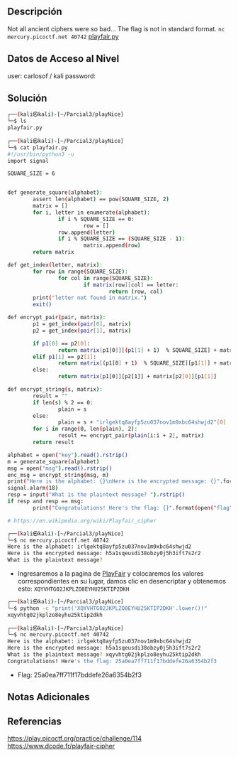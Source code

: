 ## Descripción 
Not all ancient ciphers were so bad... The flag is not in standard format. `nc mercury.picoctf.net 40742` [playfair.py](https://mercury.picoctf.net/static/283dcc58048f3a6ac83b4c11ec696954/playfair.py)

## Datos de Acceso al Nivel
user: carlosof / kali
password:

## Solución
```bash
┌──(kali㉿kali)-[~/Parcial3/playNice]
└─$ ls
playfair.py
                                                                                                                                                                      
┌──(kali㉿kali)-[~/Parcial3/playNice]
└─$ cat playfair.py 
#!/usr/bin/python3 -u
import signal

SQUARE_SIZE = 6


def generate_square(alphabet):
        assert len(alphabet) == pow(SQUARE_SIZE, 2)
        matrix = []
        for i, letter in enumerate(alphabet):
                if i % SQUARE_SIZE == 0:
                        row = []
                row.append(letter)
                if i % SQUARE_SIZE == (SQUARE_SIZE - 1):
                        matrix.append(row)
        return matrix

def get_index(letter, matrix):
        for row in range(SQUARE_SIZE):
                for col in range(SQUARE_SIZE):
                        if matrix[row][col] == letter:
                                return (row, col)
        print("letter not found in matrix.")
        exit()

def encrypt_pair(pair, matrix):
        p1 = get_index(pair[0], matrix)
        p2 = get_index(pair[1], matrix)

        if p1[0] == p2[0]:
                return matrix[p1[0]][(p1[1] + 1)  % SQUARE_SIZE] + matrix[p2[0]][(p2[1] + 1)  % SQUARE_SIZE]
        elif p1[1] == p2[1]:
                return matrix[(p1[0] + 1)  % SQUARE_SIZE][p1[1]] + matrix[(p2[0] + 1)  % SQUARE_SIZE][p2[1]]
        else:
                return matrix[p1[0]][p2[1]] + matrix[p2[0]][p1[1]]

def encrypt_string(s, matrix):
        result = ""
        if len(s) % 2 == 0:
                plain = s
        else:
                plain = s + "irlgektq8ayfp5zu037nov1m9xbc64shwjd2"[0]
        for i in range(0, len(plain), 2):
                result += encrypt_pair(plain[i:i + 2], matrix)
        return result

alphabet = open("key").read().rstrip()
m = generate_square(alphabet)
msg = open("msg").read().rstrip()
enc_msg = encrypt_string(msg, m)
print("Here is the alphabet: {}\nHere is the encrypted message: {}".format(alphabet, enc_msg))
signal.alarm(18)
resp = input("What is the plaintext message? ").rstrip()
if resp and resp == msg:
        print("Congratulations! Here's the flag: {}".format(open("flag").read()))

# https://en.wikipedia.org/wiki/Playfair_cipher

┌──(kali㉿kali)-[~/Parcial3/playNice]
└─$ nc mercury.picoctf.net 40742
Here is the alphabet: irlgektq8ayfp5zu037nov1m9xbc64shwjd2
Here is the encrypted message: h5a1sqeusdi38obzy0j5h3ift7s2r2
What is the plaintext message? 

```
- Ingresaremos a la pagina de [PlayFair](https://www.dcode.fr/playfair-cipher) y colocaremos los valores correspondientes en su lugar, damos clic en desencriptar y obtenemos esto: `XQYVHTG02JKPLZO8EYHU25KTIP2DKH`

```bash
┌──(kali㉿kali)-[~/Parcial3/playNice]
└─$ python -c "print('XQYVHTG02JKPLZO8EYHU25KTIP2DKH'.lower())"
xqyvhtg02jkplzo8eyhu25ktip2dkh
                                                                                                                                                                      
┌──(kali㉿kali)-[~/Parcial3/playNice]
└─$ nc mercury.picoctf.net 40742                               
Here is the alphabet: irlgektq8ayfp5zu037nov1m9xbc64shwjd2
Here is the encrypted message: h5a1sqeusdi38obzy0j5h3ift7s2r2
What is the plaintext message? xqyvhtg02jkplzo8eyhu25ktip2dkh
Congratulations! Here's the flag: 25a0ea7ff711f17bddefe26a6354b2f3
```

- Flag: 25a0ea7ff711f17bddefe26a6354b2f3

## Notas Adicionales

## Referencias 
https://play.picoctf.org/practice/challenge/114
https://www.dcode.fr/playfair-cipher

